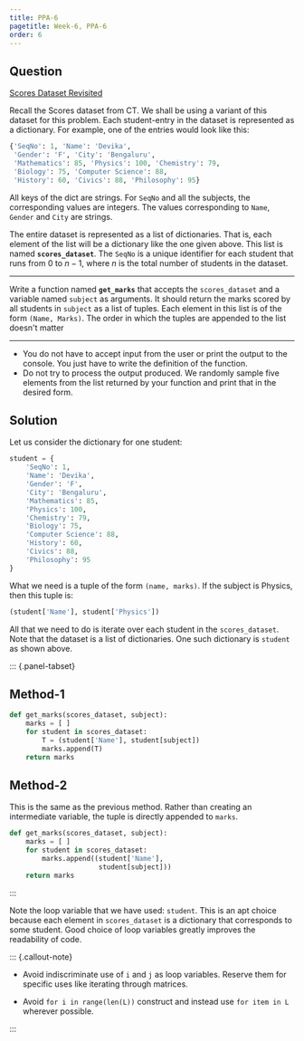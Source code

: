 ```yaml
---
title: PPA-6
pagetitle: Week-6, PPA-6
order: 6
---
```


## Question

<u>Scores Dataset Revisited</u>

Recall the Scores dataset from CT. We shall be using a variant of this dataset for this problem. Each student-entry in the dataset is represented as a dictionary. For example, one of the entries would look like this:

```python
{'SeqNo': 1, 'Name': 'Devika', 
 'Gender': 'F', 'City': 'Bengaluru',
 'Mathematics': 85, 'Physics': 100, 'Chemistry': 79,
 'Biology': 75, 'Computer Science': 88, 
 'History': 60, 'Civics': 88, 'Philosophy': 95}
```

All keys of the dict are strings. For `SeqNo` and all the subjects, the corresponding values are integers. The values corresponding to `Name`, `Gender` and `City` are strings.

The entire dataset is represented as a list of dictionaries. That is, each element of the list will be a dictionary like the one given above. This list is named **`scores_dataset`**. The `SeqNo` is a unique identifier for each student that runs from $0$ to $n - 1$, where $n$ is the total number of students in the dataset.

<hr>

Write a function named **`get_marks`** that accepts the `scores_dataset` and a variable named `subject` as arguments. It should return the marks scored by all students in `subject` as a list of tuples. Each element in this list is of the form `(Name, Marks)`. The order in which the tuples are appended to the list doesn't matter

<hr>

- You do not have to accept input from the user or print the output to the console. You just have to write the definition of the function.
- Do not try to process the output produced. We randomly sample five elements from the list returned by your function and print that in the desired form.

## Solution

Let us consider the dictionary for one student:

```python
student = {
    'SeqNo': 1, 
    'Name': 'Devika', 
    'Gender': 'F', 
    'City': 'Bengaluru', 
    'Mathematics': 85, 
    'Physics': 100, 
    'Chemistry': 79, 
    'Biology': 75, 
    'Computer Science': 88, 
    'History': 60, 
    'Civics': 88, 
    'Philosophy': 95
}
```

What we need is a tuple of the form `(name, marks)`. If the subject is Physics, then this tuple is:

```python
(student['Name'], student['Physics'])
```

All that we need to do is iterate over each student in the `scores_dataset`. Note that the dataset is a list of dictionaries. One such dictionary is `student` as shown above.

::: {.panel-tabset}

## Method-1

```python
def get_marks(scores_dataset, subject):
    marks = [ ]
    for student in scores_dataset:
        T = (student['Name'], student[subject])
        marks.append(T)
    return marks
```

## Method-2

This is the same as the previous method. Rather than creating an intermediate variable, the tuple is directly appended to `marks`.

```python
def get_marks(scores_dataset, subject):
    marks = [ ]
    for student in scores_dataset:
        marks.append((student['Name'], 
                      student[subject]))
    return marks
```

:::

Note the loop variable that we have used: `student`. This is an apt choice because each element in `scores_dataset` is a dictionary that corresponds to some student. Good choice of loop variables greatly improves the readability of code.

::: {.callout-note}

- Avoid indiscriminate use of  `i` and `j` as loop variables. Reserve them for specific uses like iterating through matrices.

- Avoid `for i in range(len(L))` construct and instead use `for item in L` wherever possible.

:::
